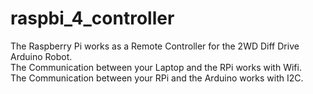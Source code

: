 # raspbi_4_controller

The Raspberry Pi works as a Remote Controller for the 2WD Diff Drive Arduino Robot.\
The Communication between your Laptop and the RPi works with Wifi.\
The Communication between your RPi and the Arduino works with I2C.
